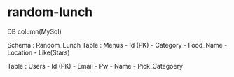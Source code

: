 # random-lunch

DB column(MySql)

Schema : Random_Lunch
  Table : Menus
    - Id (PK)
    - Category 
    - Food_Name
    - Location
    - Like(Stars)
  
  Table : Users
    - Id (PK)
    - Email
    - Pw
    - Name
    - Pick_Categoery
   
